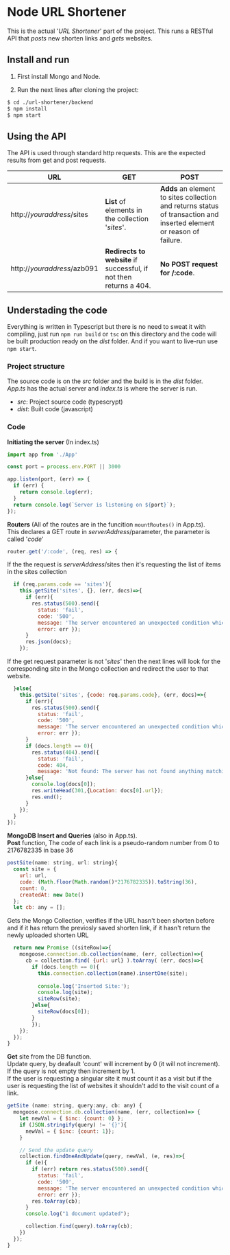 # Node URL Shortener
This is the actual '*URL Shortener*' part of the project. This runs a RESTful API that *posts* new shorten links and *gets* websites.

## Install and run
1. First install Mongo and Node.

2. Run the next lines after cloning the project:
```bash
$ cd ./url-shortener/backend
$ npm install
$ npm start
```

## Using the API
The API is used through standard http requests. This are the expected results from get and post requests.

URL | GET | POST
--- | --- | ----
http://*youraddress*/sites | **List** of elements in the collection '*sites*'. | **Adds** an element to sites collection and returns status of transaction and inserted element or reason of failure.
http://*youraddress*/azb091 | **Redirects to website** if successful, if not then returns a 404. | **No POST request for /:code**.

## Understading the code
Everything is written in Typescript but there is no need to sweat it with compiling, just run `npm run build` or `tsc` on this directory and the code will be built production ready on the *dist* folder. And if you want to live-run use `npm start`.

### Project structure
The source code is on the *src* folder and the build is in the *dist* folder. *App.ts* has the actual server and *index.ts* is where the server is run.

* *src*: Project source code (typescrypt)
* *dist*: Built code (javascript)

### Code
**Initiating the server** (In index.ts)

```javascript
import app from './App'

const port = process.env.PORT || 3000

app.listen(port, (err) => {
  if (err) {
    return console.log(err);
  }
  return console.log(`Server is listening on ${port}`);
});
```

**Routers** 
(All of the routes are in the funcition `mountRoutes()` in App.ts).  
This declares a GET route in *serverAddress*/parameter, the parameter is called '*code*'

```javascript
router.get('/:code', (req, res) => {
``` 
If the the request is *serverAddress*/sites then it's requesting the list of items in the sites collection
```javascript  
  if (req.params.code == 'sites'){
    this.getSite('sites', {}, (err, docs)=>{
      if (err){
        res.status(500).send({ 
          status: 'fail', 
          code: '500', 
          message: 'The server encountered an unexpected condition which prevented it from fulfilling the request.', 
          error: err });
      }
      res.json(docs);
    });
```
If the get request parameter is not '*sites*' then the next lines will look for the corresponding site in the Mongo collection and redirect the user to that website.
```javascript
  }else{
    this.getSite('sites', {code: req.params.code}, (err, docs)=>{
      if (err){
        res.status(500).send({ 
          status: 'fail', 
          code: '500', 
          message: 'The server encountered an unexpected condition which prevented it from fulfilling the request.', 
          error: err });
      }
      if (docs.length == 0){
        res.status(404).send({
          status: 'fail', 
          code: 404, 
          message: 'Not found: The server has not found anything matching the Request-URI.'})
      }else{
        console.log(docs[0]);
        res.writeHead(301,{Location: docs[0].url});
        res.end();
      }
    });
  }    
});
```

**MongoDB Insert and Queries** (also in App.ts).  
**Post** function, The code of each link is a pseudo-random number from 0 to 2176782335 in base 36
```javascript
postSite(name: string, url: string){
  const site = {
    url: url,
    code: (Math.floor(Math.random()*2176782335)).toString(36),
    count: 0,
    createdAt: new Date()
  };
  let cb: any = [];
```
Gets the Mongo Collection, verifies if the URL hasn't been shorten before and if it has return the previosly saved shorten link, if it hasn't return the newly uploaded shorten URL
```javascript
  return new Promise ((siteRow)=>{    
    mongoose.connection.db.collection(name, (err, collection)=>{        
      cb = collection.find( {url: url} ).toArray( (err, docs)=>{        
        if (docs.length == 0){
          this.connection.collection(name).insertOne(site);
    
          console.log('Inserted Site:');
          console.log(site);
          siteRow(site);
        }else{
          siteRow(docs[0]);
        }
        });
    });
  });
}
```
**Get** site from the DB function.  
Update query, by deafault 'count' will increment by 0 (it will not increment). If the query is not empty then increment by 1.  
If the user is requesting a singular site it must count it as a visit but if the user is requesting the list of websites it shouldn't add to the visit count of a link.
```javascript
getSite (name: string, query:any, cb: any) {
  mongoose.connection.db.collection(name, (err, collection)=> {    
    let newVal = { $inc: {count: 0} };
    if (JSON.stringify(query) != '{}'){
      newVal = { $inc: {count: 1}};
    }

    // Send the update query
    collection.findOneAndUpdate(query, newVal, (e, res)=>{
      if (e){
        if (err) return res.status(500).send({ 
          status: 'fail', 
          code: '500', 
          message: 'The server encountered an unexpected condition which prevented it from fulfilling the request.', 
          error: err });
        res.toArray(cb);
      }
      console.log("1 document updated");

      collection.find(query).toArray(cb);
    })
  });    
}
```